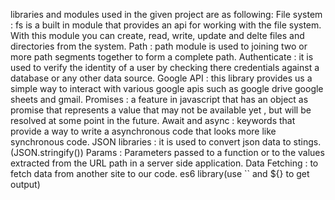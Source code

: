 libraries and modules used in the given project are as following:
File system : fs is a built in module that provides an api for working with the file system. With this module you can create, read, write, update and delte files and directories from the system.
Path : path module is used to joining two or more path segments together to form a complete path.
Authenticate : it is used to verify the identity of a user by checking there credentials against a database or any other data source.
Google API : this library provides us a simple way to interact with various google apis such as google drive google sheets and gmail.
Promises : a feature in javascript that has an object as promise that represents a value that may not be available yet , but will be resolved at some point in the future.
Await and async : keywords that provide a way to write a asynchronous code that looks more like synchronous code. 
JSON libraries : it is used to convert json data to stings.(JSON.stringify())
Params : Parameters passed to a function or to the values extracted from the URL path in a server side application.
Data Fetching : to fetch data from another site to our code.
es6 library(use `` and ${} to get output)




